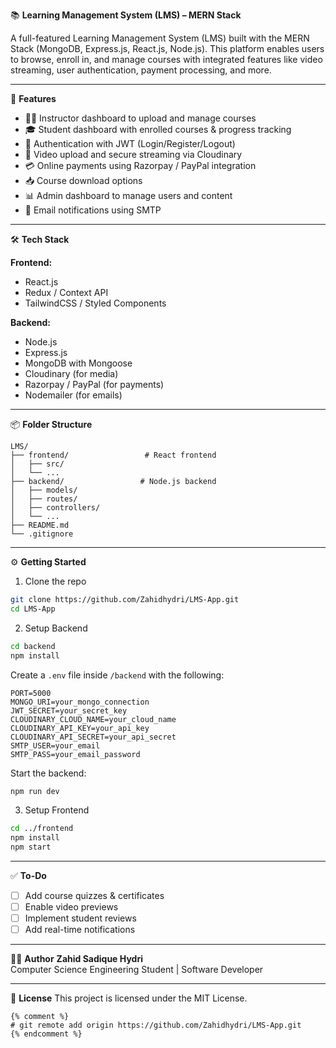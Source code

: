 📚 **Learning Management System (LMS) – MERN Stack**

A full-featured Learning Management System (LMS) built with the MERN Stack (MongoDB, Express.js, React.js, Node.js). This platform enables users to browse, enroll in, and manage courses with integrated features like video streaming, user authentication, payment processing, and more.

---

🚀 **Features**
- 👨‍🏫 Instructor dashboard to upload and manage courses
- 🎓 Student dashboard with enrolled courses & progress tracking
- 🔐 Authentication with JWT (Login/Register/Logout)
- 🎥 Video upload and secure streaming via Cloudinary
- 💳 Online payments using Razorpay / PayPal integration
- 📥 Course download options
- 📊 Admin dashboard to manage users and content
- 📨 Email notifications using SMTP

---

🛠 **Tech Stack**

**Frontend:**
- React.js
- Redux / Context API
- TailwindCSS / Styled Components

**Backend:**
- Node.js
- Express.js
- MongoDB with Mongoose
- Cloudinary (for media)
- Razorpay / PayPal (for payments)
- Nodemailer (for emails)

---

📦 **Folder Structure**
```
LMS/
├── frontend/                 # React frontend
│   ├── src/
│   └── ...
├── backend/                 # Node.js backend
│   ├── models/
│   ├── routes/
│   ├── controllers/
│   └── ...
├── README.md
└── .gitignore
```

---

⚙️ **Getting Started**

1. Clone the repo
```bash
git clone https://github.com/Zahidhydri/LMS-App.git
cd LMS-App
```

2. Setup Backend
```bash
cd backend
npm install
```

Create a `.env` file inside `/backend` with the following:
```env
PORT=5000
MONGO_URI=your_mongo_connection
JWT_SECRET=your_secret_key
CLOUDINARY_CLOUD_NAME=your_cloud_name
CLOUDINARY_API_KEY=your_api_key
CLOUDINARY_API_SECRET=your_api_secret
SMTP_USER=your_email
SMTP_PASS=your_email_password
```

Start the backend:
```bash
npm run dev
```

3. Setup Frontend
```bash
cd ../frontend
npm install
npm start
```

---

✅ **To-Do**
- [ ] Add course quizzes & certificates
- [ ] Enable video previews
- [ ] Implement student reviews
- [ ] Add real-time notifications

---

🧑‍💻 **Author**
**Zahid Sadique Hydri**  
Computer Science Engineering Student | Software Developer

---

📄 **License**
This project is licensed under the MIT License.


    {% comment %}
    # git remote add origin https://github.com/Zahidhydri/LMS-App.git
    {% endcomment %}